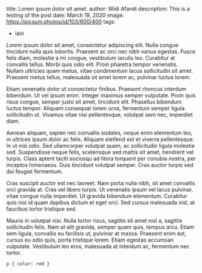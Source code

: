 title: Lorem ipsum dolor sit amet.
author: Widi Afandi
description: This is a testing of the post
date: March 19, 2020
image: https://picsum.photos/id/103/600/400
tags:
  - lain
  
*Lorem* ipsum dolor sit amet, consectetur adipiscing elit. Nulla congue tincidunt nulla quis lobortis. Praesent ac orci nec nibh varius egestas. Fusce felis diam, molestie a mi congue, vestibulum iaculis leo. Curabitur at convallis tellus. Morbi quis odio elit. Proin pharetra tempor venenatis. Nullam ultricies quam metus, vitae condimentum lacus sollicitudin sit amet. Praesent metus tellus, malesuada sit amet lorem ac, pulvinar luctus lorem.


Etiam venenatis dolor ut consectetur finibus. Praesent rhoncus interdum bibendum. Ut vel ipsum enim. Integer maximus semper vulputate. Proin quis risus congue, semper justo sit amet, tincidunt elit. Phasellus bibendum luctus tempor. Aliquam consequat lorem urna, fermentum semper ligula sollicitudin ut. Vivamus vitae nisi pellentesque, volutpat sem nec, imperdiet diam.

Aenean aliquam, sapien nec convallis sodales, neque enim elementum leo, in ultrices ipsum dolor ac felis. Aliquam eleifend est et viverra pellentesque. In ut nisi odio. Sed ullamcorper volutpat quam, ac sollicitudin ligula molestie sed. Suspendisse neque felis, scelerisque sed mattis sit amet, hendrerit vel turpis. Class aptent taciti sociosqu ad litora torquent per conubia nostra, per inceptos himenaeos. Duis tincidunt volutpat semper. Cras auctor turpis sed dui feugiat fermentum.

Cras suscipit auctor est nec laoreet. Nam porta nulla nibh, sit amet convallis orci gravida at. Cras vel libero turpis. Ut venenatis ipsum vel lacus pulvinar, vitae congue nulla imperdiet. Ut gravida bibendum elementum. Curabitur quis nisi id quam dapibus dictum et eget orci. Sed cursus malesuada nisl, at faucibus tortor tristique sed.

Mauris in volutpat nisi. Nulla tortor risus, sagittis sit amet nisl a, sagittis sollicitudin felis. Nam at elit gravida, semper quam quis, tempus arcu. Etiam sem ligula, convallis eu facilisis ut, pulvinar at massa. Praesent enim est, cursus eu odio quis, porta tristique lorem. Etiam egestas accumsan vulputate. Vestibulum leo eros, malesuada at interdum ac, fermentum nec tortor.
<pre><code class="language-css">p { color: red }</code></pre>
